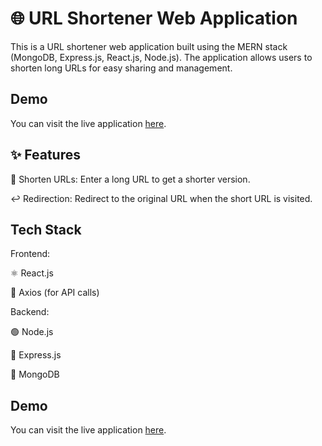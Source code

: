 
# 🌐 URL Shortener Web Application

This is a URL shortener web application built using the MERN stack (MongoDB, Express.js, React.js, Node.js). The application allows users to shorten long URLs for easy sharing and management.

## Demo
You can visit the live application [here](https://client-opal-nine.vercel.app/).
## ✨ Features
🔗 Shorten URLs: Enter a long URL to get a shorter version.

↩️ Redirection: Redirect to the original URL when the short URL is visited.
## Tech Stack
Frontend:

⚛️ React.js

📡 Axios (for API calls)

Backend:

🟢 Node.js

🚀 Express.js

🍃 MongoDB 

## Demo
You can visit the live application [here](https://client-opal-nine.vercel.app/).
